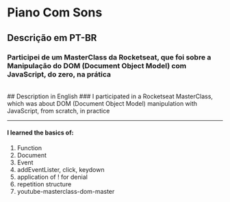 # Piano Com Sons

## Descrição em PT-BR
<h3>Participei de um MasterClass da Rocketseat, que foi sobre a Manipulação do DOM (Document Object Model) com JavaScript, do zero, na prática</h3>




<br>
## Description in English
### I participated in a Rocketseat MasterClass, which was about DOM (Document Object Model) manipulation with JavaScript, from scratch, in practice </h3>
<br>

---
#### I learned the basics of:
1. Function
2. Document
3. Event
4. addEventLister, click, keydown
5. application of ! for denial
6. repetition structure
7. youtube-masterclass-dom-master

